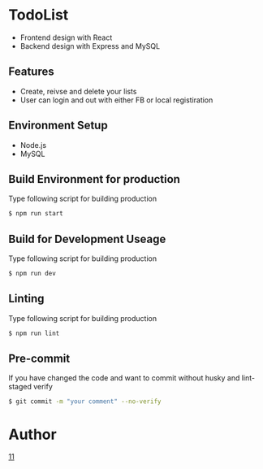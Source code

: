 # TodoList

- Frontend design with React
- Backend design with Express and MySQL

## Features

- Create, reivse and delete your lists
- User can login and out with either FB or local registiration

## Environment Setup

- Node.js
- MySQL

## Build Environment for production

Type following script for building production
```bash
$ npm run start
```

## Build for Development Useage

Type following script for building production
```bash
$ npm run dev
```

## Linting

Type following script for building production
```bash
$ npm run lint
```

## Pre-commit

If you have changed the code and want to commit without husky and lint-staged verify
```bash
$ git commit -m "your comment" --no-verify
```

# Author
[11](https://github.com/libterty)